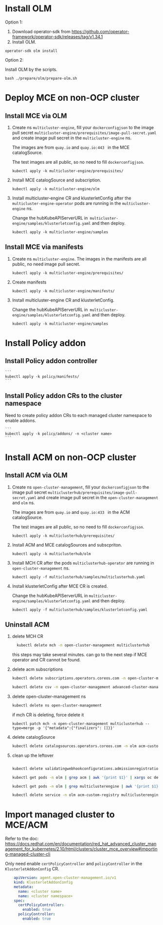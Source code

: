 
# Install OLM

Option 1:
1. Download operator-sdk from https://github.com/operator-framework/operator-sdk/releases/tag/v1.34.1
2. Install OLM. 

```
operator-sdk olm install 
```

Option 2:

Install OLM by the scripts.

```
bash ./prepare/olm/prepare-olm.sh 
```

# Deploy MCE on non-OCP cluster

## Install MCE via OLM

1. Create ns `multicluster-engine`, fill your `dockerconfigjson` to the image pull secret `multicluster-engine/prerequisites/image-pull-secret.yaml` and create image pull secret in the `multicluster-engine` ns.

    The images are from `quay.io` and `quay.io:443 ` in the MCE catalogSource.

    The test images are all public, so no need to fill `dockerconfigjson`.

    ```
    kubectl apply -k multicluster-engine/prerequisites/
    ```

2. Install MCE catalogSource and subscription.

    ```
    kubectl apply -k multicluster-engine/olm
    ```

3. Install multicluster-engine CR and klusterletConfig after the `multicluster-engine-operator` pods are running in the `multicluster-engine` ns.

    Change the hubKubeAPIServerURL in` multicluster-engine/samples/klusterletconfig.yaml` and then deploy.

    ```
    kubectl apply -k multicluster-engine/samples
    ```

## Install MCE via manifests
1. Create ns `multicluster-engine`. The images in the manifests are all public, no need image pull secret.

    ```
    kubectl apply -k multicluster-engine/prerequisites/
    ```

2. Create manifests

    ```
    kubectl apply -k multicluster-engine/manifests/
    ```

3. Install multicluster-engine CR and klusterletConfig.

    Change the hubKubeAPIServerURL in` multicluster-engine/samples/klusterletconfig.yaml` and then deploy.

    ```
    kubectl apply -k multicluster-engine/samples
    ```

# Install Policy addon 

## Install Policy addon controller 

    ```
    kubectl apply -k policy/manifests/
    ```

## Install Policy addon CRs to the cluster namespace
    
Need to create policy addon CRs to each managed cluster namespace to enable addons.

    ```
    kubectl apply -k policy/addons/ -n <cluster name>
    ```


# Install ACM on non-OCP cluster

## Install ACM via OLM

1. Create ns `open-cluster-management`, fill your `dockerconfigjson` to the image pull secret `multiclusterhub/prerequisites/image-pull-secret.yaml` and create image pull secret in the `open-cluster-management` and `olm` ns.

    The images are from `quay.io` and `quay.io:433 ` in the ACM catalogSource.

    The test images are all public, so no need to fill `dockerconfigjson`.

    ```
    kubectl apply -k multiclusterhub/prerequisites/
    ```

2. Install ACM and MCE catalogSources and subscpriton.

    ```
    kubectl apply -k multiclusterhub/olm
    ```

3. Install MCH CR after the pods `multiclusterhub-operator` are running in `open-cluster-management` ns.  

    ```
    kubectl apply -f multiclusterhub/samples/multiclusterhub.yaml
    ```

4. Install klusterletConfig after MCE CR is created.
 
    Change the hubKubeAPIServerURL in `multicluster-engine/samples/klusterletconfig.yaml` and then deploy.

    ```
    kubectl apply -f multiclusterhub/samples/klusterletconfig.yaml
    ```

## Uninstall ACM

1. delete MCH CR
    ```bash
      kubectl delete mch -n open-cluster-management multiclusterhub
    ```
    this steps may take several minutes. 
    can go to the next step if MCE operator and CR cannot be found.


2. delete acm subscriptions
    ```bash
    kubectl delete subscriptions.operators.coreos.com -n open-cluster-management acm-operator-subscription

    kubectl delete csv -n open-cluster-management advanced-cluster-management.v2.11.0
    ```

3. delete open-cluster-management ns
    ```bash
    kubectl delete ns open-cluster-management
    ```
      if mch CR is deleting, force delete it 
    ```
    kubectl patch mch -n open-cluster-management multiclusterhub --type=merge -p '{"metadata":{"finalizers": []}}'
    ```


4. delete catalogSource
    ```bash
    kubectl delete catalogsources.operators.coreos.com -n olm acm-custom-registry multiclusterengine-catalog
    ```
5. clean up the leftover
    ```bash
 
    kubectl delete validatingwebhookconfigurations.admissionregistration.k8s.io multiclusterengines.multicluster.openshift.io multiclusterhub-operator-validating-webhook ocm-validating-webhook

    kubectl get pods -n olm | grep acm | awk '{print $1}' | xargs oc delete pods -n olm

    kubectl get pods -n olm | grep multiclusterengine | awk '{print $1}' | xargs oc delete pods -n olm

    kubectl delete service -n olm acm-custom-registry multiclusterengine-catalog
    ```


# Import managed cluster to MCE/ACM
Refer to the doc: https://docs.redhat.com/en/documentation/red_hat_advanced_cluster_management_for_kubernetes/2.10/html/clusters/cluster_mce_overview#importing-managed-cluster-cli

Only need enable `certPolicyController` and `policyController` in the `KlusterletAddonConfig` CR.

```yaml
    apiVersion: agent.open-cluster-management.io/v1
    kind: KlusterletAddonConfig
    metadata:
      name: <cluster name>
      name: <cluster namespace>
    spec:
      certPolicyController:
        enabled: true
      policyController:
        enabled: true

```
